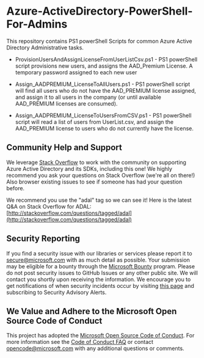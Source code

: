 Azure-ActiveDirectory-PowerShell-For-Admins
===========================================

This repository contains PS1 powerShell Scripts for common Azure Active Directory Administrative tasks.

* ProvisionUsersAndAssignLicenseFromUserListCsv.ps1 - PS1 powerShell script provisions new users, and assigns the AAD_Premium License.  A temporary password assigned to each new user

* Assign_AADPREMIUM_LicenseToAllUsers.ps1 - PS1 powerShell script will find all users who do not have the AAD_PREMIUM license assigned, and assign it to all users in the company (or until available AAD_PREMIUM licenses are consumed). 

* Assign_AADPREMIUM_LicenseToUsersFromCSV.ps1 - PS1 powerShell script will read a list of users from UserList.csv, and assign the AAD_PREMIUM license to users who do not currently have the license. 


## Community Help and Support

We leverage [Stack Overflow](http://stackoverflow.com/) to work with the community on supporting Azure Active Directory and its SDKs, including this one! We highly recommend you ask your questions on Stack Overflow (we're all on there!) Also browser existing issues to see if someone has had your question before. 

We recommend you use the "adal" tag so we can see it! Here is the latest Q&A on Stack Overflow for ADAL: [http://stackoverflow.com/questions/tagged/adal](http://stackoverflow.com/questions/tagged/adal)

## Security Reporting

If you find a security issue with our libraries or services please report it to [secure@microsoft.com](mailto:secure@microsoft.com) with as much detail as possible. Your submission may be eligible for a bounty through the [Microsoft Bounty](http://aka.ms/bugbounty) program. Please do not post security issues to GitHub Issues or any other public site. We will contact you shortly upon receiving the information. We encourage you to get notifications of when security incidents occur by visiting [this page](https://technet.microsoft.com/en-us/security/dd252948) and subscribing to Security Advisory Alerts.

## We Value and Adhere to the Microsoft Open Source Code of Conduct

This project has adopted the [Microsoft Open Source Code of Conduct](https://opensource.microsoft.com/codeofconduct/). For more information see the [Code of Conduct FAQ](https://opensource.microsoft.com/codeofconduct/faq/) or contact [opencode@microsoft.com](mailto:opencode@microsoft.com) with any additional questions or comments.
